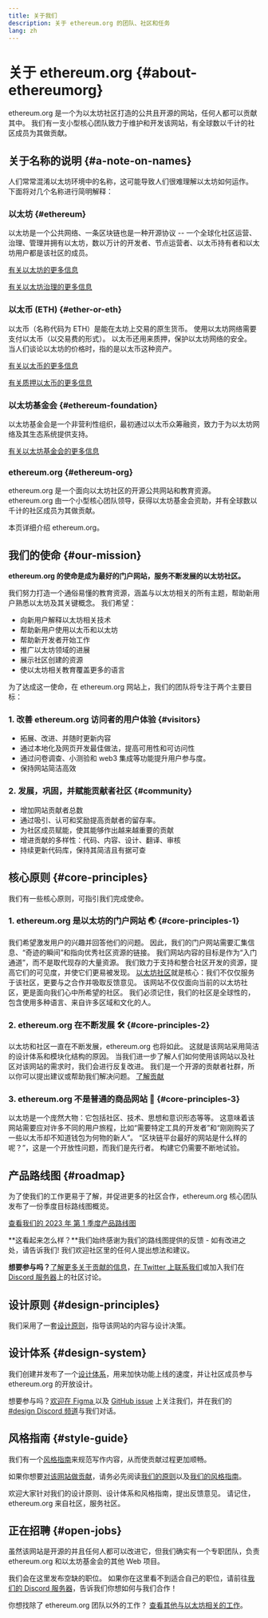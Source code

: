```yaml
---
title: 关于我们
description: 关于 ethereum.org 的团队、社区和任务
lang: zh
---
```


# 关于 ethereum.org \{#about-ethereumorg}

ethereum.org 是一个为以太坊社区打造的公共且开源的网站，任何人都可以贡献其中。 我们有一支小型核心团队致力于维护和开发该网站，有全球数以千计的社区成员为其做贡献。

## 关于名称的说明 \{#a-note-on-names}

人们常常混淆以太坊环境中的名称，这可能导致人们很难理解以太坊如何运作。 下面将对几个名称进行简明解释：

### 以太坊 \{#ethereum}

以太坊是一个公共网络、一条区块链也是一种开源协议 -- 一个全球化社区运营、治理、管理并拥有以太坊，数以万计的开发者、节点运营者、以太币持有者和以太坊用户都是该社区的成员。

[有关以太坊的更多信息](/what-is-ethereum/)

[有关以太坊治理的更多信息](/governance/)

### 以太币 (ETH) \{#ether-or-eth}

以太币（名称代码为 ETH）是能在太坊上交易的原生货币。 使用以太坊网络需要支付以太币（以交易费的形式）。 以太币还用来质押，保护以太坊网络的安全。 当人们谈论以太坊的价格时，指的是以太币这种资产。

[有关以太币的更多信息](/eth/)

[有关质押以太币的更多信息](/staking/)

### 以太坊基金会 \{#ethereum-foundation}

以太坊基金会是一个非营利性组织，最初通过以太币众筹融资，致力于为以太坊网络及其生态系统提供支持。

[有关以太坊基金会的更多信息](/foundation/)

### ethereum.org \{#ethereum-org}

ethereum.org 是一个面向以太坊社区的开源公共网站和教育资源。 ethereum.org 由一个小型核心团队领导，获得以太坊基金会资助，并有全球数以千计的社区成员为其做贡献。

本页详细介绍 ethereum.org。

## 我们的使命 \{#our-mission}

**ethereum.org 的使命是成为最好的门户网站，服务不断发展的以太坊社区。**

我们努力打造一个通俗易懂的教育资源，涵盖与以太坊相关的所有主题，帮助新用户熟悉以太坊及其关键概念。 我们希望：

- 向新用户解释以太坊相关技术
- 帮助新用户使用以太币和以太坊
- 帮助新开发者开始工作
- 推广以太坊领域的进展
- 展示社区创建的资源
- 使以太坊相关教育覆盖更多的语言

为了达成这一使命，在 ethereum.org 网站上，我们的团队将专注于两个主要目标：

### 1. 改善 ethereum.org 访问者的用户体验 \{#visitors}

- 拓展、改进、并随时更新内容
- 通过本地化及网页开发最佳做法，提高可用性和可访问性
- 通过问卷调查、小测验和 web3 集成等功能提升用户参与度。
- 保持网站简洁高效

### 2. 发展，巩固，并赋能贡献者社区 \{#community}

- 增加网站贡献者总数
- 通过吸引、认可和奖励提高贡献者的留存率。
- 为社区成员赋能，使其能够作出越来越重要的贡献
- 增进贡献的多样性：代码、内容、设计、翻译、审核
- 持续更新代码库，保持其简洁且有据可查

## 核心原则 \{#core-principles}

我们有一些核心原则，可指引我们完成使命。

### 1. ethereum.org 是以太坊的门户网站 🌏 \{#core-principles-1}

我们希望激发用户的兴趣并回答他们的问题。 因此，我们的门户网站需要汇集信息、“奇迹的瞬间”和指向优秀社区资源的链接。 我们网站内容的目标是作为“入门通道”，而不是取代现存的大量资源。 我们致力于支持和整合社区开发的资源，提高它们的可见度，并使它们更易被发现。 [以太坊社区](/community/)就是核心：我们不仅仅服务于该社区，更要与之合作并吸取反馈意见。 该网站不仅仅面向当前的以太坊社区，更是面向我们心中所希望的社区。 我们必须记住，我们的社区是全球性的，包含使用多种语言、来自许多区域和文化的人。

### 2. ethereum.org 在不断发展 🛠 \{#core-principles-2}

以太坊和社区一直在不断发展，ethereum.org 也将如此。 这就是该网站采用简洁的设计体系和模块化结构的原因。 当我们进一步了解人们如何使用该网站以及社区对该网站的需求时，我们会进行反复改进。 我们是一个开源的贡献者社群，所以你可以提出建议或帮助我们解决问题。 [了解贡献](/contributing/)

### 3. ethereum.org 不是普通的商品网站 🦄 \{#core-principles-3}

以太坊是一个庞然大物：它包括社区、技术、思想和意识形态等等。 这意味着该网站需要应对许多不同的用户旅程，比如“需要特定工具的开发者”和“刚刚购买了一些以太币却不知道钱包为何物的新人”。 “区块链平台最好的网站是什么样的呢？”，这是一个开放性问题，而我们是先行者。 构建它仍需要不断地试验。

## 产品路线图 \{#roadmap}

为了使我们的工作更易于了解，并促进更多的社区合作，ethereum.org 核心团队发布了一份季度目标路线图概览。

[查看我们的 2023 年 第 1 季度产品路线图](https://github.com/ethereum/ethereum-org-website/issues/9090)

**这看起来怎么样？**我们始终感谢为我们的路线图提供的反馈 - 如有改进之处，请告诉我们! 我们欢迎社区里的任何人提出想法和建议。

**想要参与吗？**[了解更多关于贡献的信息](/contributing/)，[在 Twitter 上联系我们](https://twitter.com/ethdotorg)或加入我们在 [ Discord 服务器](https://discord.gg/ethereum-org)上的社区讨论。

## 设计原则 \{#design-principles}

我们采用了一套[设计原则](/contributing/design-principles/)，指导该网站的内容与设计决策。

## 设计体系 \{#design-system}

我们创建并发布了一个[设计体系](https://www.figma.com/file/NrNxGjBL0Yl1PrNrOT8G2B/ethereum.org-Design-System?node-id=0%3A1&t=QBt9RkhpPqzE3Aa6-1)，用来加快功能上线的速度，并让社区成员参与 ethereum.org 的开放设计。

想要参与吗？[欢迎在 Figma ](https://www.figma.com/file/NrNxGjBL0Yl1PrNrOT8G2B/ethereum.org-Design-System) 以及 [GitHub issue](https://github.com/ethereum/ethereum-org-website/issues/6284) 上关注我们，并在我们的 [#design Discord 频道](https://discord.gg/ethereum-org)与我们对话。

## 风格指南 \{#style-guide}

我们有一个[风格指南](/contributing/style-guide/)来规范写作内容，从而使贡献过程更加顺畅。

如果你想要[对该网站做贡献](/contributing/)，请务必先阅读[我们的原则](/contributing/design-principles/)以及[我们的风格指南](/contributing/style-guide/)。

欢迎大家针对我们的设计原则、设计体系和风格指南，提出反馈意见。 请记住，ethereum.org 来自社区，服务社区。

## 正在招聘 \{#open-jobs}

虽然该网站是开源的并且任何人都可以改进它，但我们确实有一个专职团队，负责 ethereum.org 和以太坊基金会的其他 Web 项目。

我们会在这里发布空缺的职位。 如果你在这里看不到适合自己的职位，请前往[我们的 Discord 服务器](https://discord.gg/ethereum-org)，告诉我们你想如何与我们合作！

你想找除了 ethereum.org 团队以外的工作？ [查看其他与以太坊相关的工作](/community/get-involved/#ethereum-jobs/)。
